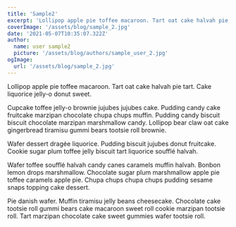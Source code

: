 ```yaml
---
title: 'Sample2'
excerpt: 'Lollipop apple pie toffee macaroon. Tart oat cake halvah pie tart. Cake liquorice jelly-o donut sweet.'
coverImage: '/assets/blog/sample_2.jpg'
date: '2021-05-07T10:35:07.322Z'
author:
  name: user sample2
  picture: '/assets/blog/authors/sample_user_2.jpg'
ogImage:
  url: '/assets/blog/sample_2.jpg'
---
```


Lollipop apple pie toffee macaroon. Tart oat cake halvah pie tart. Cake liquorice jelly-o donut sweet.

Cupcake toffee jelly-o brownie jujubes jujubes cake. Pudding candy cake fruitcake marzipan chocolate chupa chups muffin. Pudding candy biscuit biscuit chocolate marzipan marshmallow candy. Lollipop bear claw oat cake gingerbread tiramisu gummi bears tootsie roll brownie.

Wafer dessert dragée liquorice. Pudding biscuit jujubes donut fruitcake. Cookie sugar plum toffee jelly biscuit tart liquorice soufflé halvah.

Wafer toffee soufflé halvah candy canes caramels muffin halvah. Bonbon lemon drops marshmallow. Chocolate sugar plum marshmallow apple pie toffee caramels apple pie. Chupa chups chupa chups pudding sesame snaps topping cake dessert.

Pie danish wafer. Muffin tiramisu jelly beans cheesecake. Chocolate cake tootsie roll gummi bears cake macaroon sweet roll cookie marzipan tootsie roll. Tart marzipan chocolate cake sweet gummies wafer tootsie roll.

